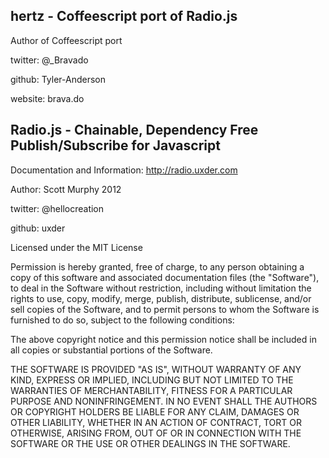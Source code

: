 hertz - Coffeescript port of Radio.js
--------------------------------------
Author of Coffeescript port

twitter: @_Bravado

github: Tyler-Anderson

website: brava.do



Radio.js - Chainable, Dependency Free Publish/Subscribe for Javascript
----------------------------------------------------------------------

Documentation and Information: http://radio.uxder.com 

Author: Scott Murphy 2012

twitter: @hellocreation

github: uxder





Licensed under the MIT License

Permission is hereby granted, free of charge, to any person
obtaining a copy of this software and associated documentation
files (the "Software"), to deal in the Software without
restriction, including without limitation the rights to use,
copy, modify, merge, publish, distribute, sublicense, and/or sell
copies of the Software, and to permit persons to whom the
Software is furnished to do so, subject to the following
conditions:

The above copyright notice and this permission notice shall be
included in all copies or substantial portions of the Software.

THE SOFTWARE IS PROVIDED "AS IS", WITHOUT WARRANTY OF ANY KIND,
EXPRESS OR IMPLIED, INCLUDING BUT NOT LIMITED TO THE WARRANTIES
OF MERCHANTABILITY, FITNESS FOR A PARTICULAR PURPOSE AND
NONINFRINGEMENT. IN NO EVENT SHALL THE AUTHORS OR COPYRIGHT
HOLDERS BE LIABLE FOR ANY CLAIM, DAMAGES OR OTHER LIABILITY,
WHETHER IN AN ACTION OF CONTRACT, TORT OR OTHERWISE, ARISING
FROM, OUT OF OR IN CONNECTION WITH THE SOFTWARE OR THE USE OR
OTHER DEALINGS IN THE SOFTWARE.
